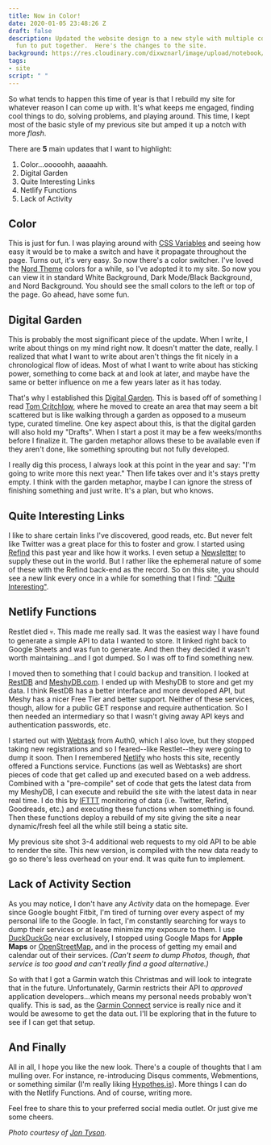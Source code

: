 ```yaml
---
title: Now in Color!
date: 2020-01-05 23:48:26 Z
draft: false
description: Updated the website design to a new style with multiple colors.  Was
  fun to put together.  Here's the changes to the site.
background: https://res.cloudinary.com/dixwznarl/image/upload/notebook/lighted-twenty-jontyson.jpg
tags:
- site
script: " "
---
```


So what tends to happen this time of year is that I rebuild my site for whatever reason I can come up with.  It's what keeps me engaged, finding cool things to do, solving problems, and playing around.  This time, I kept most of the basic style of my previous site but amped it up a notch with more _flash_.

There are **5** main updates that I want to highlight:

1) Color...ooooohh, aaaaahh.
2) Digital Garden
2) Quite Interesting Links
3) Netlify Functions
4) Lack of Activity

## Color

This is just for fun.  I was playing around with [CSS Variables](https://developer.mozilla.org/en-US/docs/Web/CSS/Using_CSS_custom_properties "Mozilla CSS Variables") and seeing how easy it would be to make a switch and have it propagate throughout the page.  Turns out, it's very easy.  So now there's a color switcher.  I've loved the [Nord Theme](https://www.nordtheme.com/) colors for a while, so I've adopted it to my site. So now you can view it in standard White Background, Dark Mode/Black Background, and Nord Background.  You should see the small colors to the left or top of the page.  Go ahead, have some fun.  

## Digital Garden

This is probably the most significant piece of the update.  When I write, I write about things on my mind right now.  It doesn't matter the date, really.  I realized that what I want to write about aren't things the fit nicely in a chronological flow of ideas.  Most of what I want to write about has sticking power, something to come back at and look at later, and maybe have the same or better influence on me a few years later as it has today.

That's why I established this [Digital Garden](/#garden "Home-Digital Garden Area").  This is based off of something I read [Tom Critchlow](https://tomcritchlow.com/2019/02/17/building-digital-garden/ "Building a Digital Garden"), where he moved to create an area that may seem a bit scattered but is like walking through a garden as opposed to a museum type, curated timeline. One key aspect about this, is that the digital garden will also hold my "Drafts".  When I start a post it may be a few weeks/months before I finalize it.  The garden metaphor allows these to be available even if they aren't done, like something sprouting but not fully developed.

I really dig this process, I always look at this point in the year and say: "I'm going to write more this next year." Then life takes over and it's stays pretty empty.  I think with the garden metaphor, maybe I can ignore the stress of finishing something and just write. It's a plan, but who knows.

## Quite Interesting Links

I like to share certain links I've discovered, good reads, etc.  But never felt like Twitter was a great place for this to foster and grow.  I started using [Refind](https://refind.com) this past year and like how it works.  I even setup a [Newsletter](/blog/i-got-a-newsletter/) to supply these out in the world. But I rather like the ephemeral nature of some of these with the Refind back-end as the record.  So on this site, you should see a new link every once in a while for something that I find: ["Quite Interesting"](/#sectionQI "Home-Section Quite Interesting").

## Netlify Functions

Restlet died :skull:.  This made me really sad.  It was the easiest way I have found to generate a simple API to data I wanted to store.  It linked right back to Google Sheets and was fun to generate.  And then they decided it wasn't worth maintaining...and I got dumped.  So I was off to find something new.

I moved then to something that I could backup and transition. I looked at [RestDB](https://restdb.io "REST based Database") and [MeshyDB.com](https://meshydb.com "Mongo DB Backend"). I ended up with MeshyDB to store and get my data.  I think RestDB has a better interface and more developed API, but Meshy has a nicer Free Tier and better support.  Neither of these services, though, allow for a public GET response and require authentication.  So I then needed an intermediary so that I wasn't giving away API keys and authentication passwords, etc.

I started out with [Webtask](https://webtask.io) from Auth0, which I also love, but they stopped taking new registrations and so I feared--like Restlet--they were going to dump it soon. Then I remembered [Netlify](https://netlify.com) who hosts this site, recently offered a Functions service.  Functions (as well as Webtasks) are short pieces of code that get called up and executed based on a web address.  Combined with a "pre-compile" set of code that gets the latest data from my MeshyDB, I can execute and rebuild the site with the latest data in near real time.  I do this by [IFTTT](https://ifttt.com "If This Then That") monitoring of data (i.e. Twitter, Refind, Goodreads, etc.) and executing these functions when something is found.  Then these functions deploy a rebuild of my site giving the site a near dynamic/fresh feel all the while still being a static site.

My previous site shot 3-4 additional web requests to my old API to be able to render the site.  This new version, is compiled with the new data ready to go so there's less overhead on your end.  It was quite fun to implement. 

## Lack of Activity Section

As you may notice, I don't have any _Activity_ data on the homepage.  Ever since Google bought Fitbit, I'm tired of turning over every aspect of my personal life to the Google.  In fact, I'm constantly searching for ways to dump their services or at lease minimize my exposure to them.  I use [DuckDuckGo](https://duckduckgo.com "Privacy Centered Search Engine") near exclusively, I stopped using Google Maps for **Apple Maps** or [OpenStreetMap](https://www.openstreetmap.org/), and in the process of getting my email and calendar out of their services.  _(Can't seem to dump Photos, though, that service is too good and can't really find a good alternative.)_ 

So with that I got a Garmin watch this Christmas and will look to integrate that in the future.  Unfortunately, Garmin restricts their API to _approved_ application developers...which means my personal needs probably won't qualify.  This is sad, as the [Garmin Connect](https://connect.garmin.com/) service is really nice and it would be awesome to get the data out.  I'll be exploring that in the future to see if I can get that setup.

## And Finally

All in all, I hope you like the new look.  There's a couple of thoughts that I am mulling over.  For instance, re-introducing Disqus comments, Webmentions, or something similar (I'm really liking [Hypothes.is](https://web.hypothes.is/)).  More things I can do with the Netlify Functions.  And of course, writing more.

Feel free to share this to your preferred social media outlet.  Or just give me some cheers.

_Photo courtesy of [Jon Tyson](https://unsplash.com/@jontyson)._
